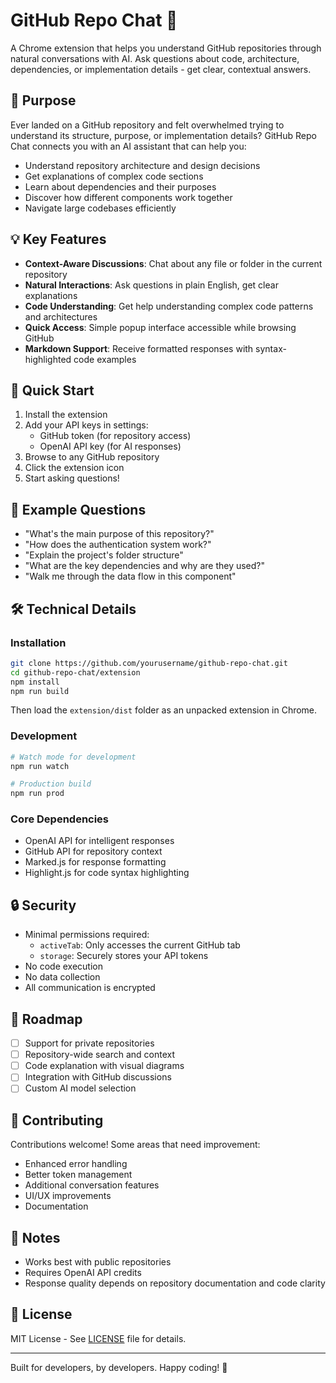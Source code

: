 # GitHub Repo Chat 🤖

A Chrome extension that helps you understand GitHub repositories through natural conversations with AI. Ask questions about code, architecture, dependencies, or implementation details - get clear, contextual answers.

## 🎯 Purpose

Ever landed on a GitHub repository and felt overwhelmed trying to understand its structure, purpose, or implementation details? GitHub Repo Chat connects you with an AI assistant that can help you:

- Understand repository architecture and design decisions
- Get explanations of complex code sections
- Learn about dependencies and their purposes
- Discover how different components work together
- Navigate large codebases efficiently

## 💡 Key Features

- **Context-Aware Discussions**: Chat about any file or folder in the current repository
- **Natural Interactions**: Ask questions in plain English, get clear explanations
- **Code Understanding**: Get help understanding complex code patterns and architectures
- **Quick Access**: Simple popup interface accessible while browsing GitHub
- **Markdown Support**: Receive formatted responses with syntax-highlighted code examples

## 🚀 Quick Start

1. Install the extension
2. Add your API keys in settings:
   - GitHub token (for repository access)
   - OpenAI API key (for AI responses)
3. Browse to any GitHub repository
4. Click the extension icon
5. Start asking questions!

## 💬 Example Questions

- "What's the main purpose of this repository?"
- "How does the authentication system work?"
- "Explain the project's folder structure"
- "What are the key dependencies and why are they used?"
- "Walk me through the data flow in this component"

## 🛠️ Technical Details

### Installation

```bash
git clone https://github.com/yourusername/github-repo-chat.git
cd github-repo-chat/extension
npm install
npm run build
```

Then load the `extension/dist` folder as an unpacked extension in Chrome.

### Development

```bash
# Watch mode for development
npm run watch

# Production build
npm run prod
```

### Core Dependencies

- OpenAI API for intelligent responses
- GitHub API for repository context
- Marked.js for response formatting
- Highlight.js for code syntax highlighting

## 🔒 Security

- Minimal permissions required:
  - `activeTab`: Only accesses the current GitHub tab
  - `storage`: Securely stores your API tokens
- No code execution
- No data collection
- All communication is encrypted

## 🎯 Roadmap

- [ ] Support for private repositories
- [ ] Repository-wide search and context
- [ ] Code explanation with visual diagrams
- [ ] Integration with GitHub discussions
- [ ] Custom AI model selection

## 🤝 Contributing

Contributions welcome! Some areas that need improvement:

- Enhanced error handling
- Better token management
- Additional conversation features
- UI/UX improvements
- Documentation

## 📝 Notes

- Works best with public repositories
- Requires OpenAI API credits
- Response quality depends on repository documentation and code clarity

## 📄 License

MIT License - See [LICENSE](LICENSE) file for details.

---

Built for developers, by developers. Happy coding! 🚀
